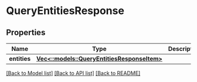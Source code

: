 # QueryEntitiesResponse

## Properties
Name | Type | Description | Notes
------------ | ------------- | ------------- | -------------
**entities** | [**Vec<::models::QueryEntitiesResponseItem>**](QueryEntitiesResponseItem.md) |  | [optional] 

[[Back to Model list]](../README.md#documentation-for-models) [[Back to API list]](../README.md#documentation-for-api-endpoints) [[Back to README]](../README.md)


